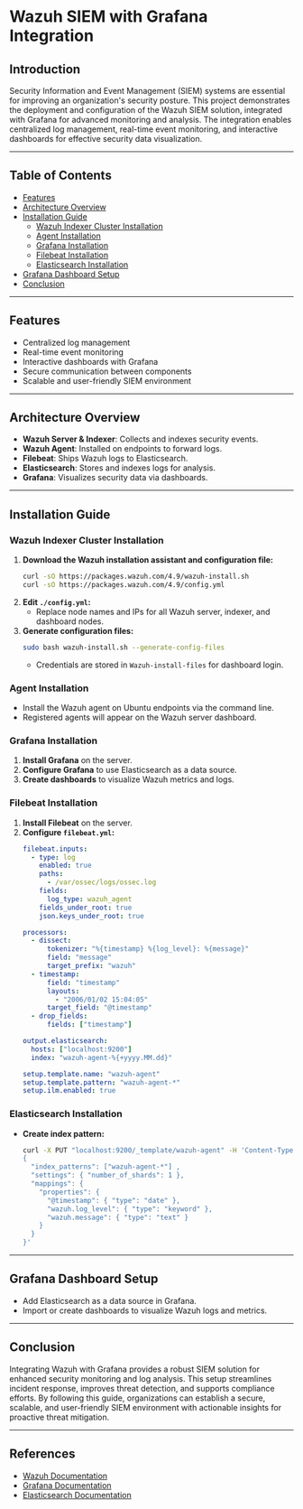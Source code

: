 # Wazuh SIEM with Grafana Integration

## Introduction
Security Information and Event Management (SIEM) systems are essential for improving an organization's security posture. This project demonstrates the deployment and configuration of the Wazuh SIEM solution, integrated with Grafana for advanced monitoring and analysis. The integration enables centralized log management, real-time event monitoring, and interactive dashboards for effective security data visualization.

---

## Table of Contents
- [Features](#features)
- [Architecture Overview](#architecture-overview)
- [Installation Guide](#installation-guide)
  - [Wazuh Indexer Cluster Installation](#wazuh-indexer-cluster-installation)
  - [Agent Installation](#agent-installation)
  - [Grafana Installation](#grafana-installation)
  - [Filebeat Installation](#filebeat-installation)
  - [Elasticsearch Installation](#elasticsearch-installation)
- [Grafana Dashboard Setup](#grafana-dashboard-setup)
- [Conclusion](#conclusion)

---

## Features
- Centralized log management
- Real-time event monitoring
- Interactive dashboards with Grafana
- Secure communication between components
- Scalable and user-friendly SIEM environment

---

## Architecture Overview
- **Wazuh Server & Indexer**: Collects and indexes security events.
- **Wazuh Agent**: Installed on endpoints to forward logs.
- **Filebeat**: Ships Wazuh logs to Elasticsearch.
- **Elasticsearch**: Stores and indexes logs for analysis.
- **Grafana**: Visualizes security data via dashboards.

---

## Installation Guide

### Wazuh Indexer Cluster Installation
1. **Download the Wazuh installation assistant and configuration file:**
   ```sh
   curl -sO https://packages.wazuh.com/4.9/wazuh-install.sh
   curl -sO https://packages.wazuh.com/4.9/config.yml
   ```
2. **Edit `./config.yml`:**
   - Replace node names and IPs for all Wazuh server, indexer, and dashboard nodes.
3. **Generate configuration files:**
   ```sh
   sudo bash wazuh-install.sh --generate-config-files
   ```
   - Credentials are stored in `Wazuh-install-files` for dashboard login.

### Agent Installation
- Install the Wazuh agent on Ubuntu endpoints via the command line.
- Registered agents will appear on the Wazuh server dashboard.

### Grafana Installation
1. **Install Grafana** on the server.
2. **Configure Grafana** to use Elasticsearch as a data source.
3. **Create dashboards** to visualize Wazuh metrics and logs.

### Filebeat Installation
1. **Install Filebeat** on the server.
2. **Configure `filebeat.yml`:**
   ```yaml
   filebeat.inputs:
     - type: log
       enabled: true
       paths:
         - /var/ossec/logs/ossec.log
       fields:
         log_type: wazuh_agent
       fields_under_root: true
       json.keys_under_root: true

   processors:
     - dissect:
         tokenizer: "%{timestamp} %{log_level}: %{message}"
         field: "message"
         target_prefix: "wazuh"
     - timestamp:
         field: "timestamp"
         layouts:
           - "2006/01/02 15:04:05"
         target_field: "@timestamp"
     - drop_fields:
         fields: ["timestamp"]

   output.elasticsearch:
     hosts: ["localhost:9200"]
     index: "wazuh-agent-%{+yyyy.MM.dd}"

   setup.template.name: "wazuh-agent"
   setup.template.pattern: "wazuh-agent-*"
   setup.ilm.enabled: true
   ```

### Elasticsearch Installation
- **Create index pattern:**
  ```sh
  curl -X PUT "localhost:9200/_template/wazuh-agent" -H 'Content-Type: application/json' -d'
  {
    "index_patterns": ["wazuh-agent-*"] ,
    "settings": { "number_of_shards": 1 },
    "mappings": {
      "properties": {
        "@timestamp": { "type": "date" },
        "wazuh.log_level": { "type": "keyword" },
        "wazuh.message": { "type": "text" }
      }
    }
  }'
  ```

---

## Grafana Dashboard Setup
- Add Elasticsearch as a data source in Grafana.
- Import or create dashboards to visualize Wazuh logs and metrics.

---

## Conclusion
Integrating Wazuh with Grafana provides a robust SIEM solution for enhanced security monitoring and log analysis. This setup streamlines incident response, improves threat detection, and supports compliance efforts. By following this guide, organizations can establish a secure, scalable, and user-friendly SIEM environment with actionable insights for proactive threat mitigation.

---

## References
- [Wazuh Documentation](https://documentation.wazuh.com/)
- [Grafana Documentation](https://grafana.com/docs/)
- [Elasticsearch Documentation](https://www.elastic.co/guide/en/elasticsearch/reference/current/index.html)
